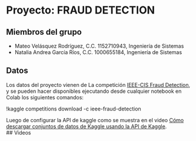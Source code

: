# Proyecto: FRAUD DETECTION 
## Miembros del grupo
- Mateo Velásquez Rodríguez, C.C. 1152710943, Ingeniería de Sistemas
- Natalia Andrea García Ríos, C.C. 1000655184, Ingeniería de Sistemas
## Datos
Los datos del proyecto vienen de La competición [IEEE-CIS Fraud Detection](https://www.kaggle.com/c/ieee-fraud-detection/discussion/101203), y se pueden hacer disponibles ejecutando desde cualquier notebook en Colab los siguientes comandos:

!kaggle competitions download -c ieee-fraud-detection

Luego de configurar la API de kaggle como se muestra en el video [Cómo descargar conjuntos de datos de Kaggle usando la API de Kaggle](https://youtu.be/gkEbaMgvLs8).
## Videos
